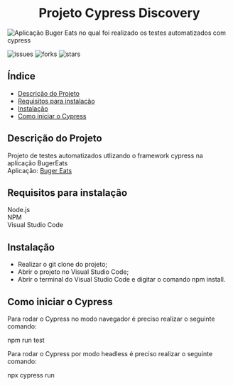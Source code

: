 <h1 align="center"> Projeto Cypress Discovery </h1>

![Aplicação Buger Eats no qual foi realizado os testes automatizados com cypress ](https://user-images.githubusercontent.com/54001190/176681821-fdd3c218-be0e-4cc3-abc0-bacf472d318c.png)

![issues](https://img.shields.io/github/issues/OctavioMangabeira/buger-eats-cypress-discovery)
![forks](https://img.shields.io/github/forks/OctavioMangabeira/buger-eats-cypress-discovery)
![stars](https://img.shields.io/github/stars/OctavioMangabeira/buger-eats-cypress-discovery)

## Índice

* [Descrição do Projeto](#descrição-do-projeto)
* [Requisitos para instalação](#requisitos-para-instalação)
* [Instalação](#instalação)
* [Como iniciar o Cypress](#como-iniciar-o-cypress)

<h2 dir="auto">Descrição do Projeto</h2> 

Projeto de testes automatizados utlizando o framework cypress na aplicação BugerEats <br/>
Aplicação: <a href="https://buger-eats.vercel.app/" rel="nofollow">Buger Eats</a>

<h2 dir="auto">Requisitos para instalação</h2> 

Node.js <br />
NPM <br />
Visual Studio Code

<h2 dir="auto">Instalação</h2> 

* Realizar o git clone do projeto;
* Abrir o projeto no Visual Studio Code;
* Abrir o terminal do Visual Studio Code e digitar o comando npm install.

<h2 dir="auto">Como iniciar o Cypress</h2> 

Para rodar o Cypress no modo navegador é preciso realizar o seguinte comando:

npm run test

Para rodar o Cypress por modo headless é preciso realizar o seguinte comando:

npx cypress run

